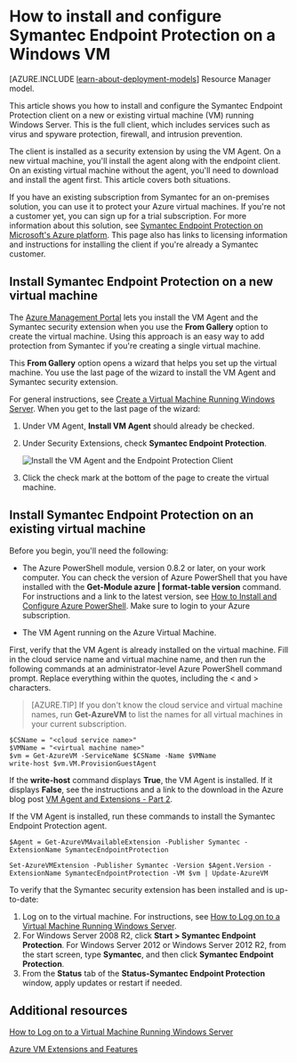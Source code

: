 <properties
	pageTitle="Install Symantec Endpoint Protection on a VM | Azure"
	description="Learn how to install and configure the Symantec Endpoint Protection security extension on a new or existing Azure VM created with the classic deployment model."
	services="virtual-machines"
	documentationCenter=""
	authors="dsk-2015"
	manager="timlt"
	editor=""
	tags="azure-service-management"/>

<tags
	ms.service="virtual-machines"
	ms.date="10/14/2015"
	wacn.date=""/>

# How to install and configure Symantec Endpoint Protection on a Windows VM

[AZURE.INCLUDE [learn-about-deployment-models](../includes/learn-about-deployment-models-classic-include.md)] Resource Manager model.


This article shows you how to install and configure the Symantec Endpoint Protection client on a new or existing virtual machine (VM) running Windows Server. This is the full client, which includes services such as virus and spyware protection, firewall, and intrusion prevention.

The client is installed as a security extension by using the VM Agent. On a new virtual machine, you'll install the agent along with the endpoint client. On an existing virtual machine without the agent, you'll need to download and install the agent first. This article covers both situations.

If you have an existing subscription from Symantec for an on-premises solution, you can use it to protect your Azure virtual machines. If you're not a customer yet, you can sign up for a trial subscription. For more information about this solution, see [Symantec Endpoint Protection on Microsoft's Azure platform][Symantec]. This page also has links to licensing information and  instructions for installing the client if you're already a Symantec customer.

## Install Symantec Endpoint Protection on a new virtual machine

The [Azure Management Portal][Portal] lets you install the VM Agent and the Symantec security extension when you use the **From Gallery** option to create the virtual machine. Using this approach is an easy way to add protection from Symantec if you're creating a single virtual machine.

This **From Gallery** option opens a wizard that helps you set up the virtual machine. You use the last page of the wizard to install the VM Agent and Symantec security extension.

For general instructions, see [Create a Virtual Machine Running Windows Server][Create]. When you get to the last page of the wizard:

1.	Under VM Agent, **Install VM Agent** should already be checked.

2.	Under Security Extensions, check **Symantec Endpoint Protection**.


	![Install the VM Agent and the Endpoint Protection Client](./media/virtual-machines-install-symantec/InstallVMAgentandSymantec.png)

3.	Click the check mark at the bottom of the page to create the virtual machine.

## Install Symantec Endpoint Protection on an existing virtual machine

Before you begin, you'll need the following:

- The Azure PowerShell module, version 0.8.2 or later, on your work computer. You can check the version of Azure PowerShell that you have installed with the **Get-Module azure | format-table version** command. For instructions and a link to the latest version, see [How to Install and Configure Azure PowerShell][PS]. Make sure to login to your Azure subscription.

- The VM Agent running on the Azure Virtual Machine.

First, verify that the VM Agent is already installed on the virtual machine. Fill in the cloud service name and virtual machine name, and then run the following commands at an administrator-level Azure PowerShell command prompt. Replace everything within the quotes, including the < and > characters.

> [AZURE.TIP] If you don't know the cloud service and virtual machine names, run **Get-AzureVM** to list the names for all virtual machines in your current subscription.

	$CSName = "<cloud service name>"
	$VMName = "<virtual machine name>"
	$vm = Get-AzureVM -ServiceName $CSName -Name $VMName
	write-host $vm.VM.ProvisionGuestAgent

If the **write-host** command displays **True**, the VM Agent is installed. If it displays **False**, see the instructions and a link to the download in the Azure blog post [VM Agent and Extensions - Part 2][Agent].

If the VM Agent is installed, run these commands to install the Symantec Endpoint Protection agent.

	$Agent = Get-AzureVMAvailableExtension -Publisher Symantec -ExtensionName SymantecEndpointProtection

	Set-AzureVMExtension -Publisher Symantec -Version $Agent.Version -ExtensionName SymantecEndpointProtection -VM $vm | Update-AzureVM

To verify that the Symantec security extension has been installed and is up-to-date:

1.	Log on to the virtual machine. For instructions, see [How to Log on to a Virtual Machine Running Windows Server][Logon].
2.	For Windows Server 2008 R2, click **Start > Symantec Endpoint Protection**. For Windows Server 2012 or Windows Server 2012 R2, from the start screen, type **Symantec**, and then click **Symantec Endpoint Protection**.
3.	From the **Status** tab of the **Status-Symantec Endpoint Protection** window, apply updates or restart if needed.

## Additional resources

[How to Log on to a Virtual Machine Running Windows Server][Logon]

[Azure VM Extensions and Features][Ext]


<!--Link references-->
[Symantec]: http://go.microsoft.com/fwlink/p/?LinkId=403942

[Portal]: http://manage.windowsazure.cn

[Create]: /documentation/articles/virtual-machines-windows-tutorial-classic-portal

[PS]: /documentation/articles/powershell-install-configure

[Agent]: https://azure.microsoft.com/zh-cn/blog/vm-agent-and-extensions-part-2/

[Logon]: /documentation/articles/virtual-machines-log-on-windows-server

[Ext]: http://go.microsoft.com/fwlink/p/?linkid=390493
